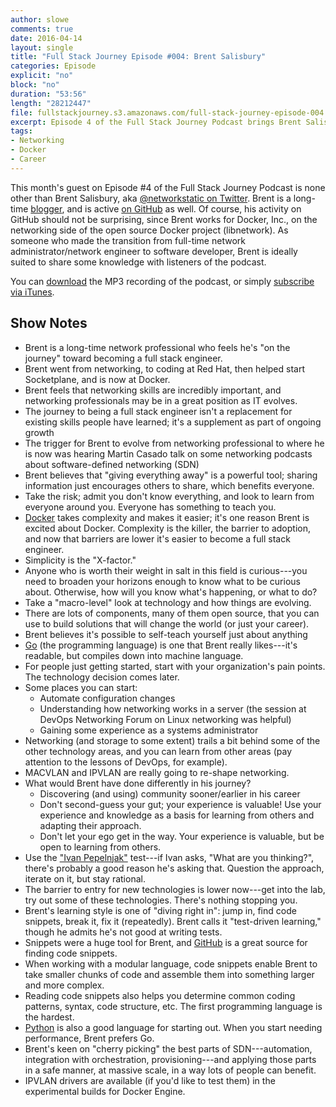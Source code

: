 ```yaml
---
author: slowe
comments: true
date: 2016-04-14
layout: single
title: "Full Stack Journey Episode #004: Brent Salisbury"
categories: Episode
explicit: "no"
block: "no"
duration: "53:56"
length: "28212447"
file: fullstackjourney.s3.amazonaws.com/full-stack-journey-episode-004.mp3
excerpt: Episode 4 of the Full Stack Journey Podcast brings Brent Salisbury to the show, sharing lessons learned during his transitions from network engineer to Java developer and then on to Docker networking contributor.
tags:
- Networking
- Docker
- Career
---
```


This month's guest on Episode #4 of the Full Stack Journey Podcast is none other than Brent Salisbury, aka [@networkstatic on Twitter][link-1]. Brent is a long-time [blogger][link-2], and is active [on GitHub][link-3] as well. Of course, his activity on GitHub should not be surprising, since Brent works for Docker, Inc., on the networking side of the open source Docker project (libnetwork). As someone who made the transition from full-time network administrator/network engineer to software developer, Brent is ideally suited to share some knowledge with listeners of the podcast.

You can [download][link-4] the MP3 recording of the podcast, or simply [subscribe via iTunes][link-5].

## Show Notes

* Brent is a long-time network professional who feels he's "on the journey" toward becoming a full stack engineer.
* Brent went from networking, to coding at Red Hat, then helped start Socketplane, and is now at Docker.
* Brent feels that networking skills are incredibly important, and networking professionals may be in a great position as IT evolves.
* The journey to being a full stack engineer isn't a replacement for existing skills people have learned; it's a supplement as part of ongoing growth
* The trigger for Brent to evolve from networking professional to where he is now was hearing Martin Casado talk on some networking podcasts about software-defined networking (SDN)
* Brent believes that "giving everything away" is a powerful tool; sharing information just encourages others to share, which benefits everyone.
* Take the risk; admit you don't know everything, and look to learn from everyone around you. Everyone has something to teach you.
* [Docker][link-6] takes complexity and makes it easier; it's one reason Brent is excited about Docker. Complexity is the killer, the barrier to adoption, and now that barriers are lower it's easier to become a full stack engineer.
* Simplicity is the "X-factor."
* Anyone who is worth their weight in salt in this field is curious---you need to broaden your horizons enough to know what to be curious about. Otherwise, how will you know what's happening, or what to do?
* Take a "macro-level" look at technology and how things are evolving.
* There are lots of components, many of them open source, that you can use to build solutions that will change the world (or just your career).
* Brent believes it's possible to self-teach yourself just about anything
* [Go][link-7] (the programming language) is one that Brent really likes---it's readable, but compiles down into machine language.
* For people just getting started, start with your organization's pain points. The technology decision comes later.
* Some places you can start:
    - Automate configuration changes
    - Understanding how networking works in a server (the session at DevOps Networking Forum on Linux networking was helpful)
    - Gaining some experience as a systems administrator
* Networking (and storage to some extent) trails a bit behind some of the other technology areas, and you can learn from other areas (pay attention to the lessons of DevOps, for example).
* MACVLAN and IPVLAN are really going to re-shape networking.
* What would Brent have done differently in his journey?
    - Discovering (and using) community sooner/earlier in his career
    - Don't second-guess your gut; your experience is valuable! Use your experience and knowledge as a basis for learning from others and adapting their approach.
    - Don't let your ego get in the way. Your experience is valuable, but be open to learning from others.
* Use the ["Ivan Pepelnjak"][link-8] test---if Ivan asks, "What are you thinking?", there's probably a good reason he's asking that. Question the approach, iterate on it, but stay rational.
* The barrier to entry for new technologies is lower now---get into the lab, try out some of these technologies. There's nothing stopping you.
* Brent's learning style is one of "diving right in": jump in, find code snippets, break it, fix it (repeatedly). Brent calls it "test-driven learning," though he admits he's not good at writing tests.
* Snippets were a huge tool for Brent, and [GitHub][link-9] is a great source for finding code snippets.
* When working with a modular language, code snippets enable Brent to take smaller chunks of code and assemble them into something larger and more complex.
* Reading code snippets also helps you determine common coding patterns, syntax, code structure, etc. The first programming language is the hardest.
* [Python][link-10] is also a good language for starting out. When you start needing performance, Brent prefers Go.
* Brent's keen on "cherry picking" the best parts of SDN---automation, integration with orchestration, provisioning---and applying those parts in a safe manner, at massive scale, in a way lots of people can benefit.
* IPVLAN drivers are available (if you'd like to test them) in the experimental builds for Docker Engine.



[link-1]: https://twitter.com/networkstatic
[link-2]: http://networkstatic.net
[link-3]: https://github.com/nerdalert
[link-4]: http://fullstackjourney.s3.amazonaws.com/full-stack-journey-episode-004.mp3
[link-5]: https://itunes.apple.com/us/podcast/full-stack-journey/id1073172158?mt=2
[link-6]: https://www.docker.com/
[link-7]: https://golang.org/
[link-8]: http://www.ipspace.net/Main_Page
[link-9]: https://github.com/
[link-10]: https://www.python.org/
